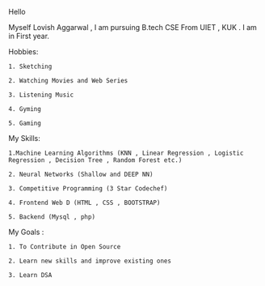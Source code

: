 Hello 

Myself Lovish Aggarwal , I am pursuing B.tech CSE From UIET , KUK . I am in  First year.

Hobbies:
	
	1. Sketching 
	
	2. Watching Movies and Web Series
	
	3. Listening Music
	
	4. Gyming 
	
	5. Gaming 

My Skills:
	
	1.Machine Learning Algorithms (KNN , Linear Regression , Logistic 	Regression , Decision Tree , Random Forest etc.)
	
	2. Neural Networks (Shallow and DEEP NN)
	
	3. Competitive Programming (3 Star Codechef)
	
	4. Frontend Web D (HTML , CSS , BOOTSTRAP)
	
	5. Backend (Mysql , php)

My Goals : 
	
	1. To Contribute in Open Source
	
	2. Learn new skills and improve existing ones
	
	3. Learn DSA  
 
